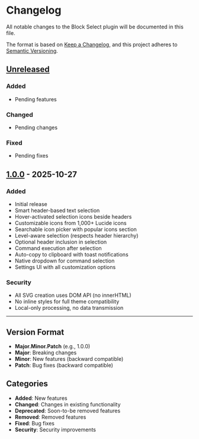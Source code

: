 # Changelog

All notable changes to the Block Select plugin will be documented in this file.

The format is based on [Keep a Changelog](https://keepachangelog.com/en/1.0.0/),
and this project adheres to [Semantic Versioning](https://semver.org/spec/v2.0.0.html).

## [Unreleased]

### Added

- Pending features

### Changed

- Pending changes

### Fixed

- Pending fixes

## [1.0.0] - 2025-10-27

### Added

- Initial release
- Smart header-based text selection
- Hover-activated selection icons beside headers
- Customizable icons from 1,000+ Lucide icons
- Searchable icon picker with popular icons section
- Level-aware selection (respects header hierarchy)
- Optional header inclusion in selection
- Command execution after selection
- Auto-copy to clipboard with toast notifications
- Native dropdown for command selection
- Settings UI with all customization options

### Security

- All SVG creation uses DOM API (no innerHTML)
- No inline styles for full theme compatibility
- Local-only processing, no data transmission

---

## Version Format

- **Major.Minor.Patch** (e.g., 1.0.0)
- **Major**: Breaking changes
- **Minor**: New features (backward compatible)
- **Patch**: Bug fixes (backward compatible)

## Categories

- **Added**: New features
- **Changed**: Changes in existing functionality
- **Deprecated**: Soon-to-be removed features
- **Removed**: Removed features
- **Fixed**: Bug fixes
- **Security**: Security improvements

[Unreleased]: https://github.com/GraysonCAdams/block-select/compare/v1.0.0...HEAD
[1.0.0]: https://github.com/GraysonCAdams/block-select/releases/tag/v1.0.0
